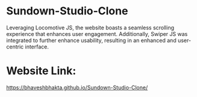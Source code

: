﻿# Sundown-Studio-Clone
Leveraging Locomotive JS, the website boasts a seamless scrolling experience that enhances user engagement. Additionally, Swiper JS was integrated to further enhance usability, resulting in an enhanced and user-centric interface.

# Website Link: 
https://bhaveshbhakta.github.io/Sundown-Studio-Clone/
